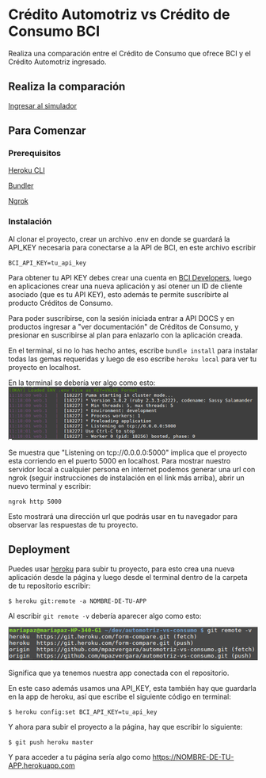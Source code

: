 # Crédito Automotriz vs Crédito de Consumo BCI

Realiza una comparación entre el Crédito de Consumo que ofrece BCI y el Crédito Automotriz ingresado.

## Realiza la comparación

[Ingresar al simulador](https://form-compare.herokuapp.com/simulacion)


## Para Comenzar

### Prerequisitos

[Heroku CLI](https://devcenter.heroku.com/articles/heroku-cli)

[Bundler](http://bundler.io/)

[Ngrok](https://ngrok.com/download)


### Instalación

Al clonar el proyecto, crear un archivo .env en donde se guardará la API_KEY necesaria para conectarse a la API de BCI, en este archivo escribir

```
BCI_API_KEY=tu_api_key
```

Para obtener tu API KEY debes crear una cuenta en [BCI Developers](https://developers.bci.cl), luego en aplicaciones crear una nueva aplicación y así otener un ID de cliente asociado (que es tu API KEY), esto además te permite suscribirte al producto Créditos de Consumo.

Para poder suscribirse, con la sesión iniciada entrar a API DOCS y en productos ingresar a "ver documentación" de Créditos de Consumo, y presionar en suscribirse al plan para enlazarlo con la aplicación creada.

En el terminal, si no lo has hecho antes, escribe `bundle install` para instalar todas las gemas requeridas y luego de eso escribe `heroku local` para ver tu proyecto en localhost.

En la terminal se debería ver algo como esto:
![heroku](./images/heroku.png)

Se muestra que "Listening on tcp://0.0.0.0:5000" implica que el proyecto esta corriendo en el puerto 5000 en localhost. Para mostrar nuestro servidor local a cualquier persona en internet podemos generar una url con ngrok (seguir instrucciones de instalación en el link más arriba), abrir un nuevo terminal y escribir:

```
ngrok http 5000
```

Esto mostrará una dirección url que podrás usar en tu navegador para observar las respuestas de tu proyecto.


## Deployment

Puedes usar [heroku](https://dashboard.heroku.com/) para subir tu proyecto, para esto crea una nueva aplicación desde la página y luego desde el terminal dentro de la carpeta de tu repositorio escribir:

```
$ heroku git:remote -a NOMBRE-DE-TU-APP
```

Al escribir `git remote -v` debería aparecer algo como esto:

![github](./images/git-remote.png)

Significa que ya tenemos nuestra app conectada con el repositorio.

En este caso además usamos una API_KEY, esta también hay que guardarla en la app de heroku, así que escribe el siguiente código en terminal:

```
$ heroku config:set BCI_API_KEY=tu_api_key
```

Y ahora para subir el proyecto a la página, hay que escribir lo siguiente:

```
$ git push heroku master
```

Y para acceder a tu página sería algo como https://NOMBRE-DE-TU-APP.herokuapp.com
